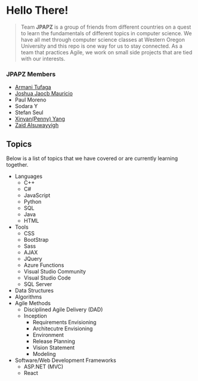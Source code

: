 # Hello There!
> Team **JPAPZ** is a group of friends from different countries on a quest to learn the fundamentals of different topics in computer science.
> We have all met through computer science classes at Western Oregon University and this repo is one way for us to stay connected.
> As a team that practices Agile, we work on small side projects that are tied with our interests.

### JPAPZ Members
* [Armani Tufaga](https://github.com/atufaga)
* [Joshua Jaocb Mauricio](https://github.com/jmauricio1)
* Paul Moreno
* Sodara Y
* Stefan Seul
* [Xinyan(Penny) Yang](https://github.com/Penny993131)
* [Zaid Alsuwayyigh](https://github.com/ZeedAlsuwayyigh)

## Topics
Below is a list of topics that we have covered or are currently learning together.
* Languages
	* C++
	* C#
	* JavaScript
	* Python
	* SQL
	* Java
	* HTML
* Tools
	* CSS
	* BootStrap
	* Sass
	* AJAX
	* JQuery
	* Azure Functions
	* Visual Studio Community
	* Visual Studio Code
	* SQL Server
* Data Structures
* Algorithms 
* Agile Methods
	* Disciplined Agile Delivery (DAD)
	* Inception
		* Requirements Envisioning
		* Architecutre Envisioning
		* Environment
		* Release Planning
		* Vision Statement
		* Modeling
* Software/Web Development Frameworks
	* ASP.NET (MVC)
	* React
